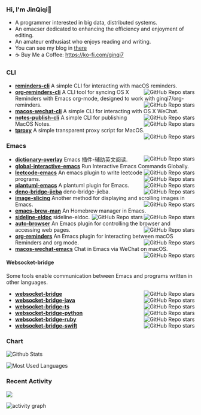 ### Hi, I'm JinQiqi👋

<!--
**ginqi7/ginqi7** is a ✨ _special_ ✨ repository because its `README.md` (this file) appears on your GitHub profile.


-->

- A programmer interested in big data, distributed systems.
- An emacser dedicated to enhancing the efficiency and enjoyment of editing.
- An amateur enthusiast who enjoys reading and writing.
- You can see my blog in [there](https://qiqijin.com/)
- ☕️ Buy Me a Coffee: https://ko-fi.com/ginqi7
### CLI
- **[reminders-cli](https://github.com/ginqi7/reminders-cli)** A simple CLI for interacting with macOS reminders. <img align="right" alt="GitHub Repo stars" src="https://img.shields.io/github/stars/ginqi7/reminders-cli?style=social">
- **[org-reminders-cli](https://github.com/ginqi7/org-reminders-cli)** A CLI tool for syncing OS X Reminders with Emacs org-mode, designed to work with ginqi7/org-reminders. <img align="right" alt="GitHub Repo stars" src="https://img.shields.io/github/stars/ginqi7/org-reminders-cli?style=social">
- **[macos-wechat-cli](https://github.com/ginqi7/macos-wechat-cli)** A simple CLI for interacting with OS X WeChat.<img align="right" alt="GitHub Repo stars" src="https://img.shields.io/github/stars/ginqi7/macos-wechat-cli?style=social">
- **[notes-publish-cli](https://github.com/ginqi7/notes-publish-cli)** A simple CLI for publishing MacOS Notes.<img align="right" alt="GitHub Repo stars" src="https://img.shields.io/github/stars/ginqi7/notes-publish-cli?style=social">
- **[tproxy](https://github.com/ginqi7/tproxy)** A simple transparent proxy script for MacOS.<img align="right" alt="GitHub Repo stars" src="https://img.shields.io/github/stars/ginqi7/tproxy?style=social">


### Emacs
- **[dictionary-overlay](https://github.com/ginqi7/dictionary-overlay)** Emacs 插件-辅助英文阅读. <img align="right" alt="GitHub Repo stars" src="https://img.shields.io/github/stars/ginqi7/dictionary-overlay?style=social">
- **[global-interactive-emacs](https://github.com/ginqi7/global-interactive-emacs)** Run Interactive Emacs Commands Globally. <img align="right" alt="GitHub Repo stars" src="https://img.shields.io/github/stars/ginqi7/global-interactive-emacs?style=social">
- **[leetcode-emacs](https://github.com/ginqi7/leetcode-emacs)** An emacs plugin to write leetcode programs. <img align="right" alt="GitHub Repo stars" src="https://img.shields.io/github/stars/ginqi7/leetcode-emacs?style=social">
- **[plantuml-emacs](https://github.com/ginqi7/plantuml-emacs)** A plantuml plugin for Emacs. <img align="right" alt="GitHub Repo stars" src="https://img.shields.io/github/stars/ginqi7/plantuml-emacs?style=social">
- **[deno-bridge-jieba](https://github.com/ginqi7/deno-bridge-jieba)** deno-bridge-jieba. <img align="right" alt="GitHub Repo stars" src="https://img.shields.io/github/stars/ginqi7/deno-bridge-jieba?style=social">
- **[image-slicing](https://github.com/ginqi7/image-slicing)** Another method for displaying and scrolling images in Emacs. <img align="right" alt="GitHub Repo stars" src="https://img.shields.io/github/stars/ginqi7/image-slicing?style=social">
- **[emacs-brew-man](https://github.com/ginqi7/emacs-brew-man)** An Homebrew manager in Emacs. <img align="right" alt="GitHub Repo stars" src="https://img.shields.io/github/stars/ginqi7/emacs-brew-man?style=social">
- **[sideline-eldoc](https://github.com/ginqi7/sideline-eldoc)** sideline-eldoc. <img align="right" alt="GitHub Repo stars" src="https://img.shields.io/github/stars/ginqi7/sideline-eldoc?style=social">
- **[auto-browser](https://github.com/ginqi7/auto-browser)** An Emacs plugin for controlling the browser and accessing web pages. <img align="right" alt="GitHub Repo stars" src="https://img.shields.io/github/stars/ginqi7/auto-browser?style=social">
- **[org-reminders](https://github.com/ginqi7/org-reminders)** An Emacs plugin for interacting between macOS Reminders and org mode. <img align="right" alt="GitHub Repo stars" src="https://img.shields.io/github/stars/ginqi7/org-reminders?style=social">
- **[macos-wechat-emacs](https://github.com/ginqi7/macos-wechat-emacs)** Chat in Emacs via WeChat on macOS. <img align="right" alt="GitHub Repo stars" src="https://img.shields.io/github/stars/ginqi7/macos-wechat-emacs?style=social">

#### Websocket-bridge
Some tools enable communication between Emacs and programs written in other languages.

- **[websocket-bridge](https://github.com/ginqi7/websocket-bridge)** <img align="right" alt="GitHub Repo stars" src="https://img.shields.io/github/stars/ginqi7/websocket-bridge?style=social">
- **[websocket-bridge-java](https://github.com/ginqi7/websocket-bridge-java)** <img align="right" alt="GitHub Repo stars" src="https://img.shields.io/github/stars/ginqi7/websocket-bridge-java?style=social">
- **[websocket-bridge-ts](https://github.com/ginqi7/websocket-bridge-ts)** <img align="right" alt="GitHub Repo stars" src="https://img.shields.io/github/stars/ginqi7/websocket-bridge-ts?style=social">
- **[websocket-bridge-python](https://github.com/ginqi7/websocket-bridge-python)** <img align="right" alt="GitHub Repo stars" src="https://img.shields.io/github/stars/ginqi7/websocket-bridge-python?style=social">
- **[websocket-bridge-ruby](https://github.com/ginqi7/websocket-bridge-ruby)** <img align="right" alt="GitHub Repo stars" src="https://img.shields.io/github/stars/ginqi7/websocket-bridge-ruby?style=social">
- **[websocket-bridge-swift](https://github.com/ginqi7/websocket-bridge-swift)** <img align="right" alt="GitHub Repo stars" src="https://img.shields.io/github/stars/ginqi7/websocket-bridge-swift?style=social">

### Chart
![Github Stats](https://github-readme-stats.vercel.app/api?username=ginqi7&count_private=true&show_icons=true&include_all_commits=true)

![Most Used Languages](https://github-readme-stats.vercel.app/api/top-langs/?username=ginqi7&layout=compact&langs_count=100&hide=HTML,TeX,Roff,Makefile,CSS,Gherkin,PHP,Perl)

### Recent Activity

![](https://github-profile-summary-cards.vercel.app/api/cards/profile-details?username=ginqi7&theme=vue)

![activity graph](https://github-readme-activity-graph.vercel.app/graph?username=ginqi7&theme=github-light&hide_border=true)
